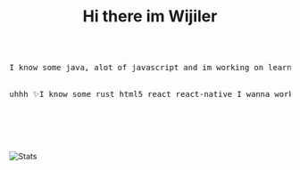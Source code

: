 <h1 align="center"> Hi there im Wijiler </h1>
<br>
<br>
<pre align="center">
I know some java, alot of javascript and im working on learning rust (im not very good lol)
<br>
uhhh ✨I know some rust html5 react react-native I wanna work on haskell and make some cool custom rust and c commands ✨
<br>
<div>

</div>
</pre>

![Stats](https://github-readme-stats.vercel.app/api?username=wijiler&show_icons=true&theme=dark)
